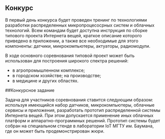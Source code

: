 ## Конкурс

В первый день конкурса будет проведен тренинг по технологиями разработки распределенных микропроцесосрных систем и облачных технологий.
Всем командам будет доступна инструкция по сборке типового проекта Интернета вещей, краткое описание которого приведено в приложении, а также все необходимые для этого компоненты: датчики, микрокомпьютеры, актуаторы, радиомодули.

В ходе основного соревнования типовой проект может быть использован для построения широкого спектра решений: 
- в агропромышленном комплексе; 
- в городском хозяйстве; на производстве; 
- в медицине  и других областях.

##Конкурсное задание

Задача для участников соревнования ставится следующим образом: используя имеющийся набор датчиков, микрокомпьютеры, облачные сервисы и приложения, разработать прототип распределенной системы Интернета вещей.
При этом допускается применение иных облачных платформ и аппаратно-программных решений.
Прототип системы будет собран на специальном стенде в лаборатории IoT МГТУ им. Баумана, где он может быть продемонстрирован жюри. 

